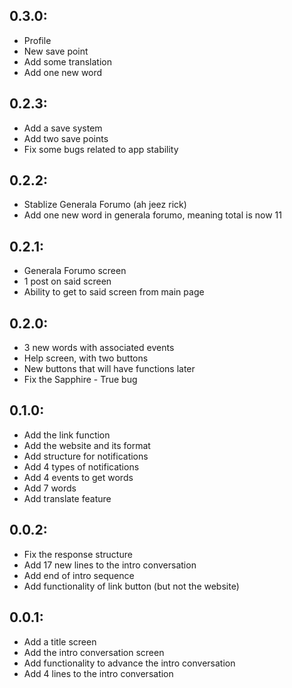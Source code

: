 ## 0.3.0: 
- Profile 
- New save point
- Add some translation 
- Add one new word

## 0.2.3:
- Add a save system
- Add two save points
- Fix some bugs related to app stability

## 0.2.2:
- Stablize Generala Forumo (ah jeez rick)
- Add one new word in generala forumo, meaning total is now 11

## 0.2.1:
- Generala Forumo screen
- 1 post on said screen
- Ability to get to said screen from main page

## 0.2.0:
- 3 new words with associated events
- Help screen, with two buttons
- New buttons that will have functions later
- Fix the Sapphire - True bug

## 0.1.0:
- Add the link function
- Add the website and its format
- Add structure for notifications
- Add 4 types of notifications
- Add 4 events to get words
- Add 7 words
- Add translate feature

## 0.0.2:
- Fix the response structure
- Add 17 new lines to the intro conversation
- Add end of intro sequence
- Add functionality of link button (but not the website)

## 0.0.1:
- Add a title screen
- Add the intro conversation screen
- Add functionality to advance the intro conversation
- Add 4 lines to the intro conversation
